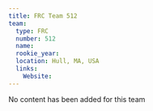 ```yaml
---
title: FRC Team 512
team:
  type: FRC
  number: 512
  name: 
  rookie_year: 
  location: Hull, MA, USA
  links:
    Website: 
---
```

No content has been added for this team